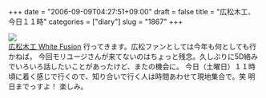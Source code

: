+++
date = "2006-09-09T04:27:51+09:00"
draft = false
title = "広松木工、今日１１時"
categories = ["diary"]
slug = "1867"
+++

<a href="http://www.hiromatsu.org/news/060810/" target="_blank"><img src="http://www.hiromatsu.org/news/060810/01.jpg"><br>広松木工 White Fusion</a>
行ってきます。広松ファンとしては今年も何としても行かねば。
今回モリユージさんが来てないのはちょっと残念。久しぶりに5D絡みでいろいろ話したいことがあったけど、またの機会に。
今日（土曜日）１１時頃に着く感じで行くので、知り合いで行く人は時間あわせて現地集合で。笑
明日までっすよ！
楽しみ。
